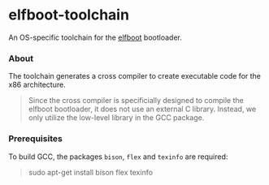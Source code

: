 # elfboot-toolchain 

An OS-specific toolchain for the [elfboot](https://github.com/croemheld/elfboot) bootloader.

### About

The toolchain generates a cross compiler to create executable code for the x86 architecture.

> Since the cross compiler is specificially designed to compile the elfboot bootloader, it does not use an external C library. Instead, we only utilize the low-level library in the GCC package.

### Prerequisites

To build GCC, the packages `bison`, `flex` and `texinfo` are required:

> sudo apt-get install bison flex texinfo
